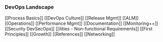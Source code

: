 ### DevOps Landscape
[[Process Basics]]
[[DevOps Culture]]
[[Release Mgmt]]
[[ALM]]
[[Operations]]
[[Performance Mgmt]]
[[Documentation]]
[[Monitoring++]]
[[Security DevSecOps]]
[[ilities - Non-functional Requirements]]
[[First Principles]]
[[Growth]]
[[References]]
[[Networking]]

